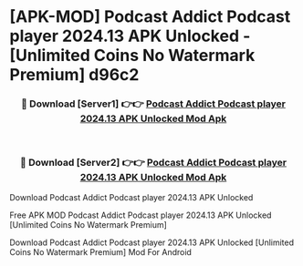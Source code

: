 # [APK-MOD] Podcast Addict  Podcast player 2024.13 APK Unlocked - [Unlimited Coins No Watermark Premium] d96c2



<div align="center">
<h3>🔴 Download [Server1] 👉👉 <a href="https://momento.my/?title=Podcast_Addict__Podcast_player_2024.13_APK_Unlocked">Podcast Addict  Podcast player 2024.13 APK Unlocked Mod Apk</a></h3><br>

<h3>🔴 Download [Server2] 👉👉 <a href="https://momento.my/?title=Podcast_Addict__Podcast_player_2024.13_APK_Unlocked">Podcast Addict  Podcast player 2024.13 APK Unlocked Mod Apk</a></h3>
</div>



Download Podcast Addict  Podcast player 2024.13 APK Unlocked 

Free APK MOD Podcast Addict  Podcast player 2024.13 APK Unlocked [Unlimited Coins No Watermark Premium]

Download Podcast Addict  Podcast player 2024.13 APK Unlocked [Unlimited Coins No Watermark Premium] Mod For Android

